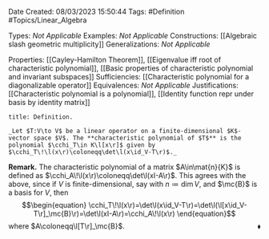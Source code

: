 <div class="topSpace"></div>

Date Created: 08/03/2023 15:50:44
Tags: #Definition #Topics/Linear_Algebra

Types: _Not Applicable_
Examples: _Not Applicable_
Constructions: [[Algebraic slash geometric multiplicity]]
Generalizations: _Not Applicable_

Properties: [[Cayley-Hamilton Theorem]], [[Eigenvalue iff root of characteristic polynomial]], [[Basic properties of characteristic polynomial and invariant subspaces]]
Sufficiencies: [[Characteristic polynomial for a diagonalizable operator]]
Equivalences: _Not Applicable_
Justifications: [[Characteristic polynomial is a polynomial]], [[Identity function repr under basis by identity matrix]]

``` ad-Definition
title: Definition.

_Let $T:V\to V$ be a linear operator on a finite-dimensional $K$-vector space $V$. The **characteristic polynomial of $T$** is the polynomial $\cchi_T\in K\l[x\r]$ given by $\cchi_T\!\l(x\r)\coloneqq\det\l(x\id_V-T\r)$._

```

**Remark.** The characteristic polynomial of a matrix $A\in\mat{n}{K}$ is defined as $\cchi_A\!\l(x\r)\coloneqq\det\l(xI-A\r)$. This agrees with the above, since if $V$ is finite-dimensional, say with $n\coloneqq\dim V$, and $\mc{B}$ is a basis for $V$, then
$$\begin{equation}
    \cchi_T\!\l(x\r)=\det\l(x\id_V-T\r)=\det\l(\l[x\id_V-T\r]_\mc{B}\r)=\det\l(xI-A\r)=\cchi_A\!\l(x\r)
\end{equation}$$
where $A\coloneqq\l[T\r]_\mc{B}$.<span style="float:right;">$\blacklozenge$</span>
